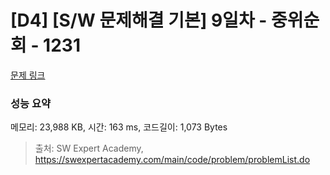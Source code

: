 # [D4] [S/W 문제해결 기본] 9일차 - 중위순회 - 1231 

[문제 링크](https://swexpertacademy.com/main/code/problem/problemDetail.do?contestProbId=AV140YnqAIECFAYD) 

### 성능 요약

메모리: 23,988 KB, 시간: 163 ms, 코드길이: 1,073 Bytes



> 출처: SW Expert Academy, https://swexpertacademy.com/main/code/problem/problemList.do